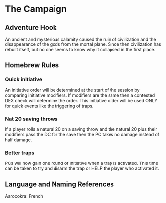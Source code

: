 # The Campaign

## Adventure Hook
An ancient and mysterious calamity caused the ruin of civilization and the disappearance of the gods from the mortal plane. Since then civilization has rebuilt itself, but no one seems to know why it collapsed in the first place.


## Homebrew Rules
### Quick initiative
An initiative order will be determined at the start of the session by comparing initiative modifiers. If modifiers are the same then a contested DEX check will determine the order. This initiative order will be used ONLY for quick events like the triggering of traps. 

### Nat 20 saving throws
If a player rolls a natural 20 on a saving throw and the natural 20 plus their modifiers pass the DC for the save then the PC takes no damage instead of half damage.

### Better traps
PCs will now gain one round of initiative when a trap is activated. This time can be taken to try and disarm the trap or HELP the player who activated it.


## Language and Naming References
Aarocokra: French
